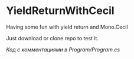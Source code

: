 # YieldReturnWithCecil
Having some fun with yield return and Mono.Cecil

Just download or clone repo to test it.

_Код с комментациями в Program/Program.cs_
